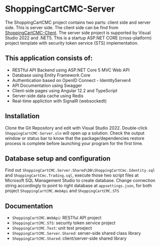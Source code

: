 # ShoppingCartCMC-Server

The ShoppingCartCMC project contains two parts: client side and server side. This is server side. The client side can be find from [ShoppingCartCMC-Client](https://github.com/patrickzhongwei/ShoppingCartCMC-Web). The server side project is supported by Visual Studio 2022 and .NET5.
This is a startup ASP.NET CORE (cross-platform) project template with security token service (STS) implementation.

## This application consists of:

* RESTful API Backend using ASP.NET Core 5 MVC Web API
* Database using Entity Framework Core
* Authentication based on OpenID Connect - IdentityServer4
* API Documentation using Swagger
* Client-side pages using Angular 12.2 and TypeScript
* Server-side data cache using Redis
* Real-time appliction with SignalR (websockedt)

## Installation

 Clone the Git Repository and edit with Visual Studio 2022. Double-click `ShoppingCartCMC-Server.sln` will open up a solution. Check the output window or status bar to know that the package/dependencies restore process is complete before launching your program for the first time.

## Database setup and configuration 
Find out `ShoppingCartCMC.Server.Shared\DB\ShoppingCartCmc.Identity.sql` and `ShoppingCartCmc.Trading.sql`, execute those two script files at Microsoft SQL Management Studio to create database.
Change connection string accordingly to point to right database at `appsettings.json`, for both project `ShoppingCartCMC.WebApi` and `ShoppingCartCMC.STS`

## Documentation

* `ShoppingCartCMC.WebApi`: RESTful API project
* `ShoppingCartCMC.STS`: security token service project
* `ShoppingCartCMC.Test`: unit test proeject
* `ShoppingCartCMC.Server.Shared`: server-side shared class library
* `ShoppingCartCMC.Shared`: client/server-side shared library


